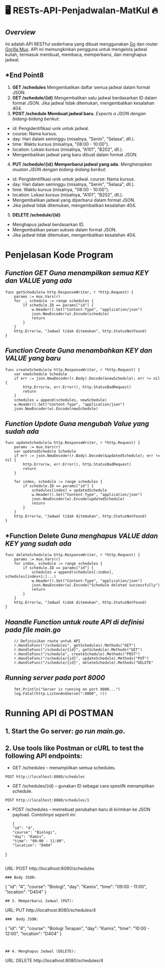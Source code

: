 # 🖥️ RESTs-API-Penjadwalan-MatKul 🔥

## *Overview*
Ini adalah API RESTful sederhana yang dibuat menggunakan [Go](https://go.dev/doc/) dan router [Gorilla Mux](https://github.com/gorilla/mux.git). API ini memungkinkan pengguna untuk mengelola jadwal kuliah, termasuk membuat, membaca, memperbarui, dan menghapus jadwal.

## *End Point8
1. **GET /schedules**
Mengembalikan daftar semua jadwal dalam format JSON.
2. **GET /schedule/{id}**
Mengembalikan satu jadwal berdasarkan ID dalam format JSON.
Jika jadwal tidak ditemukan, mengembalikan kesalahan 404.
3. **POST /schedule**
**Membuat jadwal baru.**
_Expects a JSON dengan bidang-bidang berikut:_
* id: Pengidentifikasi unik untuk jadwal.
* course: Nama kursus.
* day: Hari dalam seminggu (misalnya, "Senin", "Selasa", dll.).
* time: Waktu kursus (misalnya, "08:00 - 10:00").
* location: Lokasi kursus (misalnya, "A101", "B202", dll.).
* Mengembalikan jadwal yang baru dibuat dalam format JSON.
4. **PUT /schedule/{id}**
 **Memperbarui jadwal yang ada.**
_Mengharapkan muatan JSON dengan bidang-bidang berikut:_
* id: Pengidentifikasi unik untuk jadwal. course: Nama kursus.
* day: Hari dalam seminggu (misalnya, "Senin", "Selasa", dll.).
* time: Waktu kursus (misalnya, "08:00 - 10:00").
* location: Lokasi kursus (misalnya, "A101", "B202", dll.).
* Mengembalikan jadwal yang diperbarui dalam format JSON.
* Jika jadwal tidak ditemukan, mengembalikan kesalahan 404.
5. **DELETE /schedule/{id}**
* Menghapus jadwal berdasarkan ID.
* Mengembalikan pesan sukses dalam format JSON.
* Jika jadwal tidak ditemukan, mengembalikan kesalahan 404.


# Penjelasan Kode Program


## *Function GET *Guna menampilkan semua KEY dan VALUE yang ada**

```
func getSchedule(w http.ResponseWriter, r *http.Request) {
	params := mux.Vars(r)
	for _, schedule := range schedules {
		if schedule.ID == params["id"] {
			w.Header().Set("Content-Type", "application/json")
			json.NewEncoder(w).Encode(schedule)
			return
		}
	}
	http.Error(w, "Jadwal tidak ditemukan", http.StatusNotFound)
}
```

## *Function Create *Guna menambahkan KEY dan VALUE yang baru**

```
func createSchedule(w http.ResponseWriter, r *http.Request) {
	var newSchedule Schedule
	if err := json.NewDecoder(r.Body).Decode(&newSchedule); err != nil {
		http.Error(w, err.Error(), http.StatusBadRequest)
		return
	}
	schedules = append(schedules, newSchedule)
	w.Header().Set("Content-Type", "application/json")
	json.NewEncoder(w).Encode(newSchedule)
```

## *Function Update *Guna mengubah Value yang sudah ada**

```
func updateSchedule(w http.ResponseWriter, r *http.Request) {
	params := mux.Vars(r)
	var updatedSchedule Schedule
	if err := json.NewDecoder(r.Body).Decode(&updatedSchedule); err != nil {
		http.Error(w, err.Error(), http.StatusBadRequest)
		return
	}

	for index, schedule := range schedules {
		if schedule.ID == params["id"] {
			schedules[index] = updatedSchedule
			w.Header().Set("Content-Type", "application/json")
			json.NewEncoder(w).Encode(updatedSchedule)
			return
		}
	}
	http.Error(w, "Jadwal tidak ditemukan", http.StatusNotFound)
}
```


## *Function Delete *Guna  menghapus VALUE ddan KEY yang sudah ada*

```
func deleteSchedule(w http.ResponseWriter, r *http.Request) {
	params := mux.Vars(r)
	for index, schedule := range schedules {
		if schedule.ID == params["id"] {
			schedules = append(schedules[:index], schedules[index+1:]...)
			w.Header().Set("Content-Type", "application/json")
			json.NewEncoder(w).Encode("Schedule deleted successfully")
			return
		}
	}
	http.Error(w, "Jadwal tidak ditemukan", http.StatusNotFound)
}
```


## *Haandle Function untuk route API di definisi pada file *main.go**

```
	// Definisikan route untuk API
	r.HandleFunc("/schedules", getSchedules).Methods("GET")
	r.HandleFunc("/schedule/{id}", getSchedule).Methods("GET")
	r.HandleFunc("/schedule", createSchedule).Methods("POST")
	r.HandleFunc("/schedule/{id}", updateSchedule).Methods("PUT")
	r.HandleFunc("/schedule/{id}", deleteSchedule).Methods("DELETE"

```

## *Running server pada port 8000*

```
	fmt.Println("Server is running on port 8000...")
	log.Fatal(http.ListenAndServe(":8000", r))
```

#  Running API di POSTMAN


## 1. Start the Go server: *go run main.go*.
## 2.  Use tools like Postman or cURL to test the following API endpoints:
* GET /schedules – menampiilkan semua schedules.
```
POST http://localhost:8080/schedules
```
* GET /schedules/{id} – gunakan ID sebagai cara spesiifk menampilkan schedule.
```
POST http://localhost:8080/schedules/1
```
* POST /schedules – memebuat perubahan baru di kirimkan ke JSON payload. *Contohnya seperti ini:*
  ```
  {
  "id": "4",
  "course": "Biologi",
  "day": "Kamis",
  "time": "09:00 - 11:00",
  "location": "D404"
}
```

```
URL: POST http://localhost:8080/schedules
```
### Body JSON:
```
{
  "id": "4",
  "course": "Biologi",
  "day": "Kamis",
  "time": "09:00 - 11:00",
  "location": "D404"
}
```
## 3. Memperbarui Jadwal (PUT):
```
URL: PUT http://localhost:8080/schedules/4
```
###  Body JSON:

```
{
  "id": "4",
  "course": "Biologi Terapan",
  "day": "Kamis",
  "time": "10:00 - 12:00",
  "location": "D404"
}
```


## 4. Menghapus Jadwal (DELETE):
```
URL: DELETE http://localhost:8080/schedules/4
```
